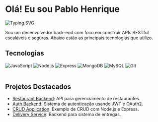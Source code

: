 # Olá! Eu sou Pablo Henrique

![Typing SVG](https://readme-typing-svg.herokuapp.com?font=Jetbrains+mono&size=40&duration=3000&color=33FF33&center=true&vCenter=true&width=500&height=100&lines=BBem-vindo+ao+meu+GitHub!;Back-end+Developer;Apaixonado+por+Node.js)


Sou um desenvolvedor back-end com foco em construir APIs RESTful escaláveis e seguras. Abaixo estão as principais tecnologias que utilizo.

## Tecnologias

<div style="display: inline_block">
  <img align="center" alt="JavaScript" src="https://img.shields.io/badge/JavaScript-F7DF1E?style=for-the-badge&logo=javascript&logoColor=black" />
  <img align="center" alt="Node.js" src="https://img.shields.io/badge/Node.js-43853D?style=for-the-badge&logo=node.js&logoColor=white" />
  <img align="center" alt="Express" src="https://img.shields.io/badge/Express-000000?style=for-the-badge&logo=express&logoColor=white" />
  <img align="center" alt="MongoDB" src="https://img.shields.io/badge/MongoDB-47A248?style=for-the-badge&logo=mongodb&logoColor=white" />
  <img align="center" alt="MySQL" src="https://img.shields.io/badge/MySQL-00758F?style=for-the-badge&logo=mysql&logoColor=white" />
  <img align="center" alt="Git" src="https://img.shields.io/badge/Git-F05032?style=for-the-badge&logo=git&logoColor=white" />
</div><br/>



## Projetos Destacados
- [Restaurant Backend](https://github.com/pablopastuchenko/restaurant-backend): API para gerenciamento de restaurantes.
- [Auth Backend](https://github.com/pablopastuchenko/auth-backend): Sistema de autenticação usando JWT e OAuth2.
- [CRUD Application](https://github.com/pablopastuchenko/crud-application): Exemplo de CRUD com Node.js e Express.
- [Delivery Service](https://github.com/pablopastuchenko/delivery-service): Backend para sistema de entregas.

